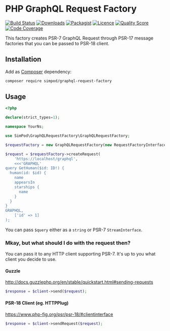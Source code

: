 # PHP GraphQL Request Factory

[![Build Status](https://travis-ci.com/simPod/GraphQL-Request-Factory.svg?branch=master)](https://travis-ci.com/simPod/GraphQL-Request-Factory)
[![Downloads](https://poser.pugx.org/simpod/graphql-request-factory/d/total.svg)](https://packagist.org/packages/simpod/graphql-request-factory)
[![Packagist](https://poser.pugx.org/simpod/graphql-request-factory/v/stable.svg)](https://packagist.org/packages/simpod/graphql-request-factory)
[![Licence](https://poser.pugx.org/simpod/graphql-request-factory/license.svg)](https://packagist.org/packages/simpod/graphql-request-factory)
[![Quality Score](https://scrutinizer-ci.com/g/simPod/GraphQL-Request-Factory/badges/quality-score.png?b=master)](https://scrutinizer-ci.com/g/simPod/GraphQL-Request-Factory)
[![Code Coverage](https://scrutinizer-ci.com/g/simPod/GraphQL-Request-Factory/badges/coverage.png?b=master)](https://scrutinizer-ci.com/g/simPod/GraphQL-Request-Factory)

This factory creates PSR-7 GraphQL Request through PSR-17 message factories
that you can be passed to PSR-18 client. 

## Installation

Add as [Composer](https://getcomposer.org/) dependency:

```sh
composer require simpod/graphql-request-factory
```

## Usage

```php
<?php

declare(strict_types=1);

namespace YourNs;

use SimPod\GraphQLRequestFactory\GraphQLRequestFactory;

$requestFactory = new GraphQLRequestFactory(new RequestFactoryInterfaceImpl(), new StreamFactoryInterfaceImpl());

$request = $requestFactory->createRequest(
    'https://localhost/graphql',
    <<<'GRAPHQL'
query GetHuman($id: ID!) {
  human(id: $id) {
    name
    appearsIn
    starships {
      name
    }
  }
}
GRAPHQL,
    ['id' => 1]
);
```

You can pass `$query` either as a `string` or PSR-7 `StreamInterface`.

### Mkay, but what should I do with the request then?

You can pass it to any HTTP client supporting PSR-7. It's up to you what client you decide to use.

#### Guzzle

http://docs.guzzlephp.org/en/stable/quickstart.html#sending-requests

```php
$response = $client->send($request);
```

#### PSR-18 Client (eg. HTTPPlug)

https://www.php-fig.org/psr/psr-18/#clientinterface

```php
$response = $client->sendRequest($request);
```
